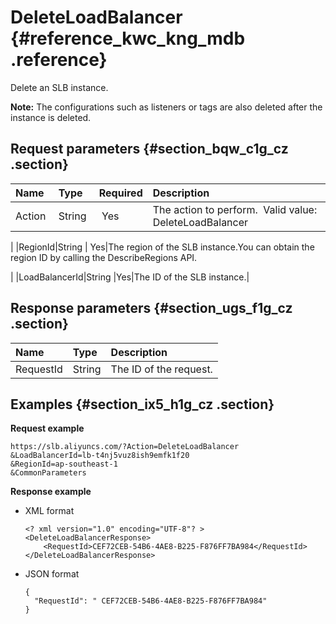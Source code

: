 # DeleteLoadBalancer {#reference_kwc_kng_mdb .reference}

Delete an SLB instance.

**Note:** The configurations such as listeners or tags are also deleted after the instance is deleted.

## Request parameters {#section_bqw_c1g_cz .section}

|Name |Type|Required|Description|
|:----|:---|:-------|:----------|
|Action |String | Yes|The action to perform.  Valid value:  DeleteLoadBalancer

|
|RegionId|String | Yes|The region of the SLB instance.You can obtain the region ID by calling the DescribeRegions API.

|
|LoadBalancerId|String |Yes|The ID of the SLB instance.|

## Response parameters {#section_ugs_f1g_cz .section}

|Name|Type|Description|
|:---|:---|:----------|
|RequestId|String|The ID of the request.|

## Examples {#section_ix5_h1g_cz .section}

**Request example**

``` {#public}
https://slb.aliyuncs.com/?Action=DeleteLoadBalancer
&LoadBalancerId=lb-t4nj5vuz8ish9emfk1f20
&RegionId=ap-southeast-1
&CommonParameters
```

**Response example**

-   XML format

    ```
    <? xml version="1.0" encoding="UTF-8"? >
    <DeleteLoadBalancerResponse>
    	<RequestId>CEF72CEB-54B6-4AE8-B225-F876FF7BA984</RequestId>
    </DeleteLoadBalancerResponse>
    ```

-   JSON format

    ```
    {
      "RequestId": " CEF72CEB-54B6-4AE8-B225-F876FF7BA984"
    }
    ```


